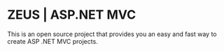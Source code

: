 ZEUS | ASP.NET MVC
===========================

This is an open source project that provides you an easy and fast way to create ASP .NET MVC projects.
